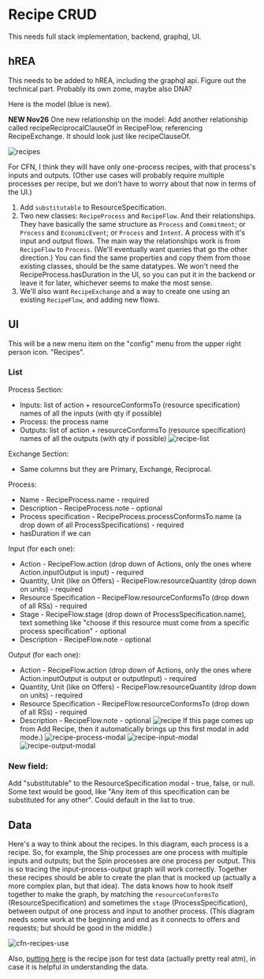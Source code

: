 # Recipe CRUD

This needs full stack implementation, backend, graphql, UI.

## hREA

This needs to be added to hREA, including the graphql api.  Figure out the technical part.  Probably its own zome, maybe also DNA?

Here is the model (blue is new).  

**NEW Nov26** One new relationship on the model:  Add another relationship called recipeReciprocalClauseOf in RecipeFlow, referencing RecipeExchange.  It should look just like recipeClauseOf.

![recipes](https://github.com/Carbon-Farm-Network/Requirements-Doc/assets/3776081/13212e0f-5ccb-4b87-91be-55d43523759d)

For CFN, I think they will have only one-process recipes, with that process's inputs and outputs.  (Other use cases will probably require multiple processes per recipe, but we don't have to worry about that now in terms of the UI.)

1. Add `substitutable` to ResourceSpecification. 
2. Two new classes: `RecipeProcess` and `RecipeFlow`.  And their relationships.  They have basically the same structure as `Process` and `Commitment`; or `Process` and `EconomicEvent`; or `Process` and `Intent`.  A process with it's input and output flows.  The main way the relationships work is from `RecipeFlow` to `Process`.  (We'll eventually want queries that go the other direction.)  You can find the same properties and copy them from those existing classes, should be the same datatypes. We won't need the RecipeProcess.hasDuration in the UI, so you can put it in the backend or leave it for later, whichever seems to make the most sense.
4. We'll also want `RecipeExchange` and a way to create one using an existing `RecipeFlow`, and adding new flows.

## UI

This will be a new menu item on the "config" menu from the upper right person icon.  "Recipes".  

### List

Process Section:

* Inputs: list of action + resourceConformsTo (resource specification) names of all the inputs (with qty if possible)
* Process: the process name
* Outputs: list of  action + resourceConformsTo (resource specification) names of all the outputs (with qty if possible)
![recipe-list](https://github.com/Carbon-Farm-Network/Requirements-Doc/assets/3776081/5ba68f21-4b40-4614-9526-ac15fadbd880)

Exchange Section:

* Same columns but they are Primary, Exchange, Reciprocal.




Process:
* Name - RecipeProcess.name - required
* Description - RecipeProcess.note - optional
* Process specification - RecipeProcess.processConformsTo.name (a drop down of all ProcessSpecifications) - required
* hasDuration if we can

Input (for each one):
* Action - RecipeFlow.action (drop down of Actions, only the ones where Action.inputOutput is input) - required
* Quantity, Unit (like on Offers) - RecipeFlow.resourceQuantity (drop down on units) - required
* Resource Specification - RecipeFlow.resourceConformsTo (drop down of all RSs) - required
* Stage - RecipeFlow.stage (drop down of ProcessSpecification.name), text something like "choose if this resource must come from a specific process specification" - optional
* Description - RecipeFlow.note - optional

Output (for each one):
* Action - RecipeFlow.action (drop down of Actions, only the ones where Action.inputOutput is output or outputInput) - required
* Quantity, Unit (like on Offers) - RecipeFlow.resourceQuantity (drop down on units) - required
* Resource Specification - RecipeFlow.resourceConformsTo (drop down of all RSs) - required
* Description - RecipeFlow.note - optional
![recipe](https://github.com/Carbon-Farm-Network/Requirements-Doc/assets/3776081/2f89a398-c98e-4d90-a2a3-415487faeb12)
  If this page comes up from Add Recipe, then it automatically brings up this first modal in add mode.)
![recipe-process-modal](https://github.com/Carbon-Farm-Network/Requirements-Doc/assets/3776081/2904df4a-64d7-42e7-a681-fa65b90a55b3)
![recipe-input-modal](https://github.com/Carbon-Farm-Network/Requirements-Doc/assets/3776081/cde24923-a7f9-4165-b883-873c265f1e8b)
![recipe-output-modal](https://github.com/Carbon-Farm-Network/Requirements-Doc/assets/3776081/728f8276-b7c9-4cc6-adf2-4cf61277456f)

### New field:  

Add "substitutable" to the ResourceSpecification modal - true, false, or null.  Some text would be good, like "Any item of this specification can be substituted for any other".  Could default in the list to true.

## Data

Here's a way to think about the recipes.  In this diagram, each process is a recipe.  So, for example, the Ship processes are one process with multiple inputs and outputs; but the Spin processes are one process per output.  This is so tracing the input-process-output graph will work correctly. Together these recipes should be able to create the plan that is mocked up (actually a more complex plan, but that idea).  The data knows how to hook itself together to make the graph, by matching the `resourceConformsTo` (ResourceSpecification) and sometimes the `stage` (ProcessSpecification), between output of one process and input to another process. (This diagram needs some work at the beginning and end as it connects to offers and requests; but should be good in the middle.)

![cfn-recipes-use](https://github.com/Carbon-Farm-Network/Requirements-Doc/assets/3776081/596a40eb-6d61-4e98-b3df-520023ab7a40)

Also, [putting here](https://github.com/Carbon-Farm-Network/app-carbon-farm-network/blob/main/ui/src/lib/data/recipes-with-exchanges.json) is the recipe json for test data (actually pretty real atm), in case it is helpful in understanding the data.
